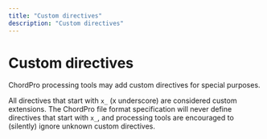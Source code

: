 ```yaml
---
title: "Custom directives"
description: "Custom directives"
---
```


# Custom directives

ChordPro processing tools may add custom directives for special
purposes.

All directives that start with `x_` (x underscore) are considered
custom extensions. The ChordPro file format specification will never
define directives that start with `x_`, and processing tools are
encouraged to (silently) ignore unknown custom directives.
